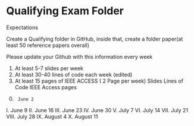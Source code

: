 # Qualifying Exam Folder

Expectations

Create a Qualifying folder in GitHub, inside
that, create a folder paper(at least 50 reference papers
overall)

Please update your Github with this information every week
1) At least 5-7 slides per week
2) At least 30-40 lines of code each week (edited)
3) At least 15 pages of IEEE ACCESS ( 2 Page per
week)
                  Slides       Lines of Code     IEEE Access pages
0.      June 2      
I.      June 9
II.     June 16
III.    June 23
IV.     June 30
V.      July 7
VI.     July 14
VII.    July 21
VIII.   July 28
IX.   August 4
X.    August 11
